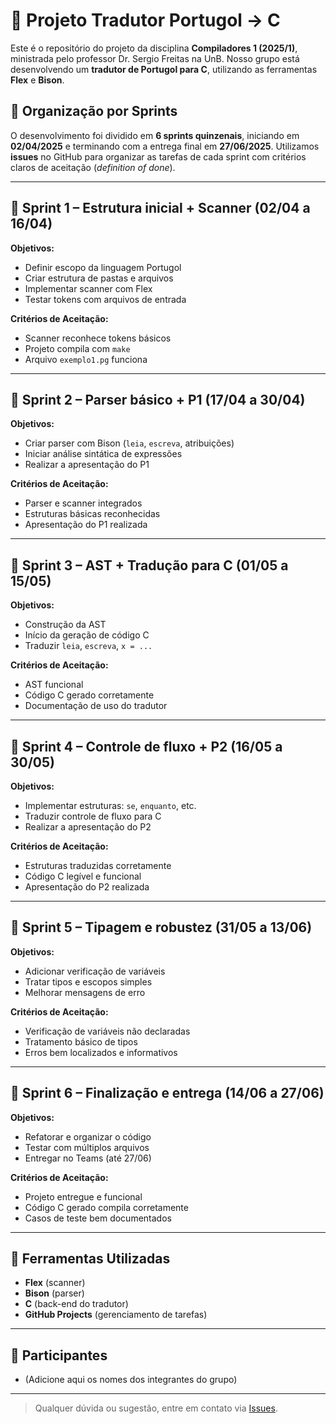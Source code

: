 # 📘 Projeto Tradutor Portugol → C

Este é o repositório do projeto da disciplina **Compiladores 1 (2025/1)**, ministrada pelo professor Dr. Sergio Freitas na UnB. Nosso grupo está desenvolvendo um **tradutor de Portugol para C**, utilizando as ferramentas **Flex** e **Bison**.

## 📅 Organização por Sprints

O desenvolvimento foi dividido em **6 sprints quinzenais**, iniciando em **02/04/2025** e terminando com a entrega final em **27/06/2025**. Utilizamos **issues** no GitHub para organizar as tarefas de cada sprint com critérios claros de aceitação (_definition of done_).

---

## 🧩 Sprint 1 – Estrutura inicial + Scanner (02/04 a 16/04)

**Objetivos:**
- Definir escopo da linguagem Portugol
- Criar estrutura de pastas e arquivos
- Implementar scanner com Flex
- Testar tokens com arquivos de entrada

**Critérios de Aceitação:**
- Scanner reconhece tokens básicos
- Projeto compila com `make`
- Arquivo `exemplo1.pg` funciona

---

## 🧩 Sprint 2 – Parser básico + P1 (17/04 a 30/04)

**Objetivos:**
- Criar parser com Bison (`leia`, `escreva`, atribuições)
- Iniciar análise sintática de expressões
- Realizar a apresentação do P1

**Critérios de Aceitação:**
- Parser e scanner integrados
- Estruturas básicas reconhecidas
- Apresentação do P1 realizada

---

## 🧩 Sprint 3 – AST + Tradução para C (01/05 a 15/05)

**Objetivos:**
- Construção da AST
- Início da geração de código C
- Traduzir `leia`, `escreva`, `x = ...`

**Critérios de Aceitação:**
- AST funcional
- Código C gerado corretamente
- Documentação de uso do tradutor

---

## 🧩 Sprint 4 – Controle de fluxo + P2 (16/05 a 30/05)

**Objetivos:**
- Implementar estruturas: `se`, `enquanto`, etc.
- Traduzir controle de fluxo para C
- Realizar a apresentação do P2

**Critérios de Aceitação:**
- Estruturas traduzidas corretamente
- Código C legível e funcional
- Apresentação do P2 realizada

---

## 🧩 Sprint 5 – Tipagem e robustez (31/05 a 13/06)

**Objetivos:**
- Adicionar verificação de variáveis
- Tratar tipos e escopos simples
- Melhorar mensagens de erro

**Critérios de Aceitação:**
- Verificação de variáveis não declaradas
- Tratamento básico de tipos
- Erros bem localizados e informativos

---

## 🧩 Sprint 6 – Finalização e entrega (14/06 a 27/06)

**Objetivos:**
- Refatorar e organizar o código
- Testar com múltiplos arquivos
- Entregar no Teams (até 27/06)

**Critérios de Aceitação:**
- Projeto entregue e funcional
- Código C gerado compila corretamente
- Casos de teste bem documentados

---

## 🚀 Ferramentas Utilizadas

- **Flex** (scanner)
- **Bison** (parser)
- **C** (back-end do tradutor)
- **GitHub Projects** (gerenciamento de tarefas)

---

## 👥 Participantes

- (Adicione aqui os nomes dos integrantes do grupo)

---

> Qualquer dúvida ou sugestão, entre em contato via [Issues](https://github.com/SEU_USUARIO/SEU_REPOSITORIO/issues).

